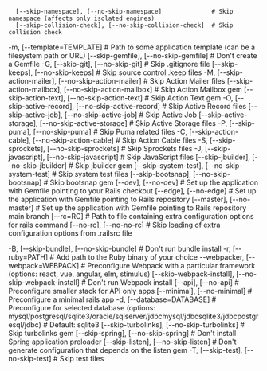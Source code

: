       [--skip-namespace], [--no-skip-namespace]              # Skip namespace (affects only isolated engines)
      [--skip-collision-check], [--no-skip-collision-check]  # Skip collision check
  -m, [--template=TEMPLATE]                                  # Path to some application template (can be a filesystem path or URL)
      [--skip-gemfile], [--no-skip-gemfile]                  # Don't create a Gemfile
  -G, [--skip-git], [--no-skip-git]                          # Skip .gitignore file
      [--skip-keeps], [--no-skip-keeps]                      # Skip source control .keep files
  -M, [--skip-action-mailer], [--no-skip-action-mailer]      # Skip Action Mailer files
      [--skip-action-mailbox], [--no-skip-action-mailbox]    # Skip Action Mailbox gem
      [--skip-action-text], [--no-skip-action-text]          # Skip Action Text gem
  -O, [--skip-active-record], [--no-skip-active-record]      # Skip Active Record files
      [--skip-active-job], [--no-skip-active-job]            # Skip Active Job
      [--skip-active-storage], [--no-skip-active-storage]    # Skip Active Storage files
  -P, [--skip-puma], [--no-skip-puma]                        # Skip Puma related files
  -C, [--skip-action-cable], [--no-skip-action-cable]        # Skip Action Cable files
  -S, [--skip-sprockets], [--no-skip-sprockets]              # Skip Sprockets files
  -J, [--skip-javascript], [--no-skip-javascript]            # Skip JavaScript files
      [--skip-jbuilder], [--no-skip-jbuilder]                # Skip jbuilder gem
      [--skip-system-test], [--no-skip-system-test]          # Skip system test files
      [--skip-bootsnap], [--no-skip-bootsnap]                # Skip bootsnap gem
      [--dev], [--no-dev]                                    # Set up the application with Gemfile pointing to your Rails checkout
      [--edge], [--no-edge]                                  # Set up the application with Gemfile pointing to Rails repository
      [--master], [--no-master]                              # Set up the application with Gemfile pointing to Rails repository main branch
      [--rc=RC]                                              # Path to file containing extra configuration options for rails command
      [--no-rc], [--no-no-rc]                                # Skip loading of extra configuration options from .railsrc file


  -B, [--skip-bundle], [--no-skip-bundle]                    # Don't run bundle install
  -r, [--ruby=PATH]                                          # Add path to the Ruby binary of your choice
  --webpacker, [--webpack=WEBPACK]                           # Preconfigure Webpack with a particular framework (options: react, vue, angular, elm, stimulus)
      [--skip-webpack-install], [--no-skip-webpack-install]  # Don't run Webpack install
      [--api], [--no-api]                                    # Preconfigure smaller stack for API only apps
      [--minimal], [--no-minimal]                            # Preconfigure a minimal rails app
  -d, [--database=DATABASE]                                  # Preconfigure for selected database (options: mysql/postgresql/sqlite3/oracle/sqlserver/jdbcmysql/jdbcsqlite3/jdbcpostgresql/jdbc)
                                                             # Default: sqlite3
      [--skip-turbolinks], [--no-skip-turbolinks]            # Skip turbolinks gem
      [--skip-spring], [--no-skip-spring]                    # Don't install Spring application preloader
      [--skip-listen], [--no-skip-listen]                    # Don't generate configuration that depends on the listen gem
  -T, [--skip-test], [--no-skip-test]                        # Skip test files
